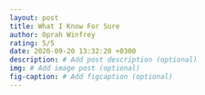 ```yaml
---
layout: post
title: What I Know For Sure
author: Oprah Winfrey
rating: 5/5
date: 2020-09-20 13:32:20 +0300
description: # Add post description (optional)
img: # Add image post (optional)
fig-caption: # Add figcaption (optional)
---
```

